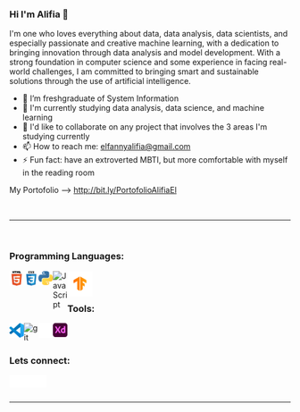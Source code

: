 ### Hi I'm Alifia 👋

I'm one who loves everything about data, data analysis, data scientists, and especially passionate and creative machine learning, with a dedication to bringing innovation through data analysis and model development. With a strong foundation in computer science and some experience in facing real-world challenges, I am committed to bringing smart and sustainable solutions through the use of artificial intelligence. 

- 🔭 I’m freshgraduate of System Information
- 🌱 I'm currently studying data analysis, data science, and machine learning
- 👯 I'd like to collaborate on any project that involves the 3 areas I'm studying currently
- 📫 How to reach me: elfannyalifia@gmail.com
- ⚡ Fun fact: have an extroverted MBTI, but more comfortable with myself in the reading room

My Portofolio --> http://bit.ly/PortofolioAlifiaEl

<br />

---
<br/>

### Programming Languages:

<a href="https://www.w3.org/html/" target="_blank"><img align="left" alt="HTML5" width="26px" src="https://raw.githubusercontent.com/github/explore/80688e429a7d4ef2fca1e82350fe8e3517d3494d/topics/html/html.png" /></a>
<a href="https://www.w3schools.com/css/" target="_blank"><img align="left" alt="CSS3" width="26px" src="https://raw.githubusercontent.com/github/explore/80688e429a7d4ef2fca1e82350fe8e3517d3494d/topics/css/css.png" /></a>
<a href="https://www.python.org" target="_blank"> <img align="left" alt="Python" width="26px" src="https://github.com/Aakarsh-B/trying-repos/blob/master/python-5.svg?raw=true"/> </a>
<a href="#"><img align="left" alt="JavaScript" title="JavaScript" width="26px" src="https://upload.wikimedia.org/wikipedia/commons/9/99/Unofficial_JavaScript_logo_2.svg" /></a>
<a href="#"><img align="left" alt="JavaScript" title="Tensorflow" width="45px" src="https://github.com/alifia25/alifia25/blob/main/MLlogo.png" /></a>
<br />
<br />
### Tools:

<img align="left" alt="Visual Studio Code" width="26px" src="https://raw.githubusercontent.com/github/explore/80688e429a7d4ef2fca1e82350fe8e3517d3494d/topics/visual-studio-code/visual-studio-code.png" />
<a href="https://git-scm.com/" target="_blank"> <img align="left" alt="git" width="26px" src="https://www.vectorlogo.zone/logos/git-scm/git-scm-icon.svg"/> </a>
<img align="left" alt="GitHub" width="26px" src="https://github.com/Aakarsh-B/trying-repos/blob/master/github.svg" />
<a href="https://www.adobe.com/products/xd.html" target="_blank"> <img align="left" alt="XD" width="26px" src="https://github.com/Aakarsh-B/trying-repos/blob/master/adobexd.png?raw=true"/> </a> 

<br />
<br />

### Lets connect:
<a href="https://linkedin.com/in/alifiaelfanny" target="_blank"><img align="left" alt="Alifia | LinkedIn" width="22px" src="https://github.com/Aakarsh-B/trying-repos/blob/master/linkedin.svg" />
<a href="https://instagram.com/alifia.el_1" target="_blank"><img align="left" alt="Alifia | Instagram" width="22px" src="https://github.com/Aakarsh-B/trying-repos/blob/master/insta.svg" />
<a href="https://github.com/alifia25" target="_blank"><img align="left" alt="Alifia | Instagram" width="22px" src="https://github.com/Aakarsh-B/trying-repos/blob/master/github.svg" />
<br />
<br />

---



